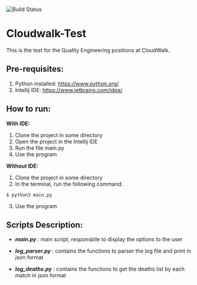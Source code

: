 ![Build Status](https://github.com/lennonchaves/cloudwalk-test-qae/actions/workflows/build.yml/badge.svg)

# Cloudwalk-Test

This is the test for the Quality Engineering positions at CloudWalk.

## **Pre-requisites:**

1) Python installed: https://www.python.org/
2) Intellij IDE: https://www.jetbrains.com/idea/


## **How to run:**

**With IDE:**

1) Clone the project in some directory
2) Open the project in the Intellij IDE
3) Run the file main.py
4) Use the program

**Without IDE:**

1) Clone the project in some directory
2) In the terminal, run the following command:
```
$ python3 main.py
```
3) Use the program

## **Scripts Description:**

- ***main.py*** : main script, responsbile to display the options to the user

- ***log_parser.py*** : contains the functions to parser the log file and print in json format

- ***log_deaths.py*** : contains the functions to get the deaths list by each match in json format
